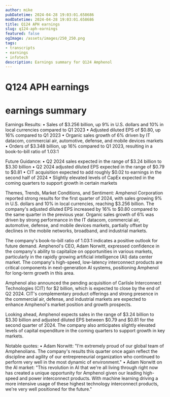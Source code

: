 ```yaml
---
author: mike
pubDatetime: 2024-04-28 19:03:01.658686
modDatetime: 2024-04-28 19:03:01.658686
title: Q124 APH earnings
slug: q124-aph-earnings
featured: false
ogImage: /assets/images/250_250.png
tags:
- transcripts
- earnings
- infotech
description: Earnings summary for Q124 Amphenol
---
```

# Q124 APH earnings

# earnings summary
Earnings Results:
• Sales of $3.256 billion, up 9% in U.S. dollars and 10% in local currencies compared to Q1 2023
• Adjusted diluted EPS of $0.80, up 16% compared to Q1 2023
• Organic sales growth of 6% driven by IT datacom, commercial air, automotive, defense, and mobile devices markets
• Orders of $3.348 billion, up 16% compared to Q1 2023, resulting in a book-to-bill ratio of 1.03:1

Future Guidance:
• Q2 2024 sales expected in the range of $3.24 billion to $3.30 billion
• Q2 2024 adjusted diluted EPS expected in the range of $0.79 to $0.81
• CIT acquisition expected to add roughly $0.02 to earnings in the second half of 2024
• Slightly elevated levels of CapEx expected in the coming quarters to support growth in certain markets

Themes, Trends, Market Conditions, and Sentiment:
Amphenol Corporation reported strong results for the first quarter of 2024, with sales growing 9% in U.S. dollars and 10% in local currencies, reaching $3.256 billion. The company's adjusted diluted EPS increased by 16% to $0.80 compared to the same quarter in the previous year. Organic sales growth of 6% was driven by strong performance in the IT datacom, commercial air, automotive, defense, and mobile devices markets, partially offset by declines in the mobile networks, broadband, and industrial markets.

The company's book-to-bill ratio of 1.03:1 indicates a positive outlook for future demand. Amphenol's CEO, Adam Norwitt, expressed confidence in the company's ability to capitalize on opportunities in various markets, particularly in the rapidly growing artificial intelligence (AI) data center market. The company's high-speed, low-latency interconnect products are critical components in next-generation AI systems, positioning Amphenol for long-term growth in this area.

Amphenol also announced the pending acquisition of Carlisle Interconnect Technologies (CIT) for $2 billion, which is expected to close by the end of Q2 2024. CIT's complementary product offerings and strong presence in the commercial air, defense, and industrial markets are expected to enhance Amphenol's market position and growth prospects.

Looking ahead, Amphenol expects sales in the range of $3.24 billion to $3.30 billion and adjusted diluted EPS between $0.79 and $0.81 for the second quarter of 2024. The company also anticipates slightly elevated levels of capital expenditure in the coming quarters to support growth in key markets.

Notable quotes:
• Adam Norwitt: "I'm extremely proud of our global team of Amphenolians. The company's results this quarter once again reflect the discipline and agility of our entrepreneurial organization who continued to perform very well in the most dynamic of environment."
• Adam Norwitt on the AI market: "This revolution in AI that we're all living through right now has created a unique opportunity for Amphenol given our leading high-speed and power interconnect products. With machine learning driving a more intensive usage of these highest technology interconnect products, we're very well positioned for the future."